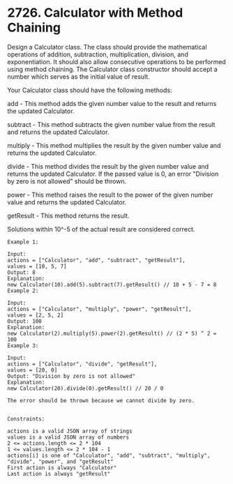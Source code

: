 # 2726. Calculator with Method Chaining

Design a Calculator class. The class should provide the mathematical operations of addition, subtraction, multiplication, division, and exponentiation. It should also allow consecutive operations to be performed using method chaining. The Calculator class constructor should accept a number which serves as the initial value of result.

Your Calculator class should have the following methods:

add - This method adds the given number value to the result and returns the updated Calculator.

subtract - This method subtracts the given number value from the result and returns the updated Calculator.

multiply - This method multiplies the result  by the given number value and returns the updated Calculator.

divide - This method divides the result by the given number value and returns the updated Calculator. If the passed value is 0, an error "Division by zero is not allowed" should be thrown.

power - This method raises the result to the power of the given number value and returns the updated Calculator.

getResult - This method returns the result.

Solutions within 10^-5 of the actual result are considered correct.


```
Example 1:

Input:
actions = ["Calculator", "add", "subtract", "getResult"],
values = [10, 5, 7]
Output: 8
Explanation:
new Calculator(10).add(5).subtract(7).getResult() // 10 + 5 - 7 = 8
Example 2:

Input:
actions = ["Calculator", "multiply", "power", "getResult"],
values = [2, 5, 2]
Output: 100
Explanation:
new Calculator(2).multiply(5).power(2).getResult() // (2 * 5) ^ 2 = 100
Example 3:

Input:
actions = ["Calculator", "divide", "getResult"],
values = [20, 0]
Output: "Division by zero is not allowed"
Explanation:
new Calculator(20).divide(0).getResult() // 20 / 0

The error should be thrown because we cannot divide by zero.


Constraints:

actions is a valid JSON array of strings
values is a valid JSON array of numbers
2 <= actions.length <= 2 * 104
1 <= values.length <= 2 * 104 - 1
actions[i] is one of "Calculator", "add", "subtract", "multiply", "divide", "power", and "getResult"
First action is always "Calculator"
Last action is always "getResult"
```